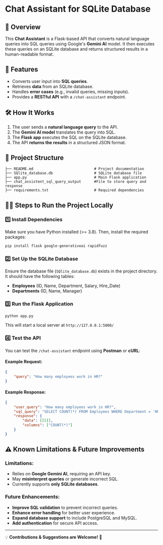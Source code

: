 # Chat Assistant for SQLite Database

## 📌 Overview
This **Chat Assistant** is a Flask-based API that converts natural language queries into SQL queries using Google's **Gemini AI** model. It then executes these queries on an SQLite database and returns structured results in a human-readable format.

## 🚀 Features
- Converts user input into **SQL queries**.
- Retrieves **data** from an SQLite database.
- Handles **error cases** (e.g., invalid queries, missing inputs).
- Provides a **RESTful API** with a `/chat-assistant` endpoint.

## 🛠️ How It Works
1. The user sends a **natural language query** to the API.
2. The **Gemini AI model** translates the query into SQL.
3. The **Flask app** executes the SQL on the SQLite database.
4. The API **returns the results** in a structured JSON format.

## 📂 Project Structure
```
├── README.md                            # Project documentation
├── SQlite_database.db                   # SQLite database file
├── app.py                               # Main Flask application
├── chat_assistent_sql_query_output      #File to store query and response
├── requirements.txt                     # Required dependencies
```

## 🏃‍♂️ Steps to Run the Project Locally

### 1️⃣ Install Dependencies
Make sure you have Python installed (>= 3.8). Then, install the required packages:
```sh
pip install flask google-generativeai rapidfuzz
```

### 2️⃣ Set Up the SQLite Database
Ensure the database file (`SQlite_database.db`) exists in the project directory. It should have the following tables:
- **Employees** (ID, Name, Department, Salary, Hire_Date)
- **Departments** (ID, Name, Manager)

### 3️⃣ Run the Flask Application
```sh
python app.py
```
This will start a local server at `http://127.0.0.1:5000/`

### 4️⃣ Test the API
You can test the `/chat-assistant` endpoint using **Postman** or **cURL**:

#### Example Request:
```json
{
    "query": "How many employees work in HR?"
}
```

#### Example Response:
```json
{
    "user_query": "How many employees work in HR?",
    "sql_query": "SELECT COUNT(*) FROM Employees WHERE Department = 'HR';",
    "response": {
        "data": [[5]],
        "columns": ["COUNT(*)"]
    }
}
```

## ⚠️ Known Limitations & Future Improvements
### Limitations:
- Relies on **Google Gemini AI**, requiring an API key.
- May **misinterpret queries** or generate incorrect SQL.
- Currently supports **only SQLite databases**.

### Future Enhancements:
- **Improve SQL validation** to prevent incorrect queries.
- **Enhance error handling** for better user experience.
- **Expand database support** to include PostgreSQL and MySQL.
- **Add authentication** for secure API access.

---
💡 **Contributions & Suggestions are Welcome!** 🚀

